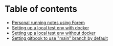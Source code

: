 # Table of contents

* [Personal running notes using Forem](README.md)
* [Setting up a local test env with docker](with-docker.md)
* [Setting up a local test env without docker](without-docker.md)
* [Setting gitbook to use "main" branch by default](setting-gitbook-to-use-main-branch-by-default.md)

